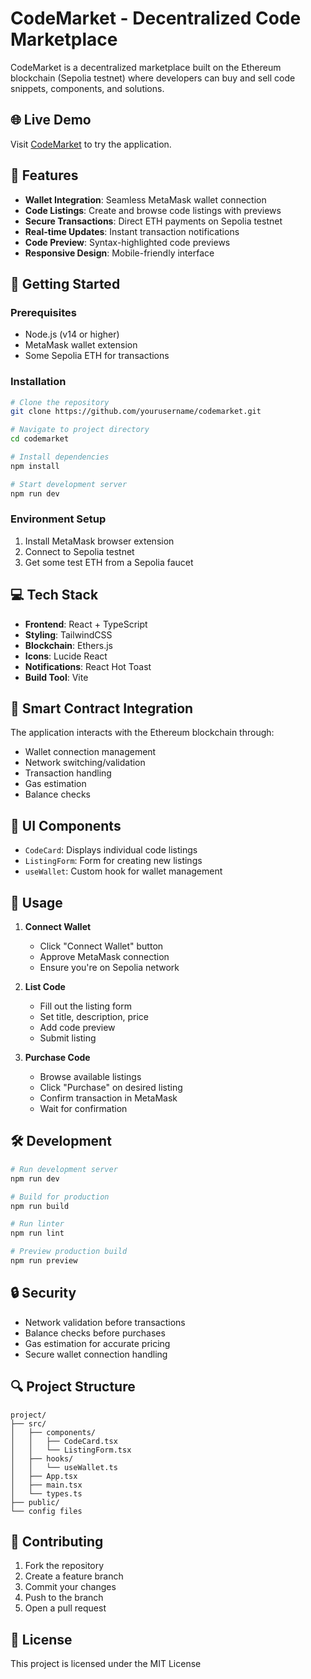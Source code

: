 # CodeMarket - Decentralized Code Marketplace

CodeMarket is a decentralized marketplace built on the Ethereum blockchain (Sepolia testnet) where developers can buy and sell code snippets, components, and solutions.

## 🌐 Live Demo

Visit [CodeMarket](https://codemarket-flame.vercel.app/) to try the application.

## 🌟 Features

- **Wallet Integration**: Seamless MetaMask wallet connection
- **Code Listings**: Create and browse code listings with previews
- **Secure Transactions**: Direct ETH payments on Sepolia testnet
- **Real-time Updates**: Instant transaction notifications
- **Code Preview**: Syntax-highlighted code previews
- **Responsive Design**: Mobile-friendly interface

## 🚀 Getting Started

### Prerequisites

- Node.js (v14 or higher)
- MetaMask wallet extension
- Some Sepolia ETH for transactions

### Installation

```bash
# Clone the repository
git clone https://github.com/yourusername/codemarket.git

# Navigate to project directory
cd codemarket

# Install dependencies
npm install

# Start development server
npm run dev
```

### Environment Setup

1. Install MetaMask browser extension
2. Connect to Sepolia testnet
3. Get some test ETH from a Sepolia faucet

## 💻 Tech Stack

- **Frontend**: React + TypeScript
- **Styling**: TailwindCSS
- **Blockchain**: Ethers.js
- **Icons**: Lucide React
- **Notifications**: React Hot Toast
- **Build Tool**: Vite

## 🔧 Smart Contract Integration

The application interacts with the Ethereum blockchain through:

- Wallet connection management
- Network switching/validation
- Transaction handling
- Gas estimation
- Balance checks

## 🎨 UI Components

- `CodeCard`: Displays individual code listings
- `ListingForm`: Form for creating new listings
- `useWallet`: Custom hook for wallet management

## 📝 Usage

1. **Connect Wallet**
   - Click "Connect Wallet" button
   - Approve MetaMask connection
   - Ensure you're on Sepolia network

2. **List Code**
   - Fill out the listing form
   - Set title, description, price
   - Add code preview
   - Submit listing

3. **Purchase Code**
   - Browse available listings
   - Click "Purchase" on desired listing
   - Confirm transaction in MetaMask
   - Wait for confirmation

## 🛠️ Development

```bash
# Run development server
npm run dev

# Build for production
npm run build

# Run linter
npm run lint

# Preview production build
npm run preview
```

## 🔒 Security

- Network validation before transactions
- Balance checks before purchases
- Gas estimation for accurate pricing
- Secure wallet connection handling

## 🔍 Project Structure

```
project/
├── src/
│   ├── components/
│   │   ├── CodeCard.tsx
│   │   └── ListingForm.tsx
│   ├── hooks/
│   │   └── useWallet.ts
│   ├── App.tsx
│   ├── main.tsx
│   └── types.ts
├── public/
└── config files
```

## 🤝 Contributing

1. Fork the repository
2. Create a feature branch
3. Commit your changes
4. Push to the branch
5. Open a pull request

## 📄 License

This project is licensed under the MIT License



